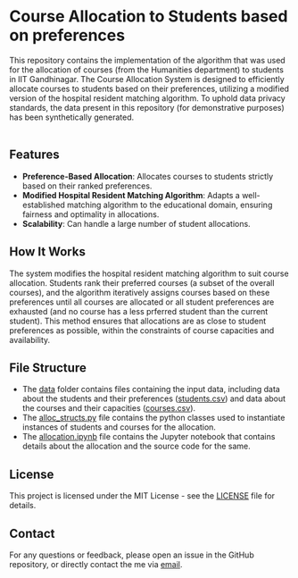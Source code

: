 # Course Allocation to Students based on preferences
This repository contains the implementation of the algorithm that was used for the allocation of courses (from the Humanities department) to students in IIT Gandhinagar. The Course Allocation System is designed to efficiently allocate courses to students based on their preferences, utilizing a modified version of the hospital resident matching algorithm. To uphold data privacy standards, the data present in this repository (for demonstrative purposes) has been synthetically generated.<br/><br/>

## Features
- **Preference-Based Allocation**: Allocates courses to students strictly based on their ranked preferences.
- **Modified Hospital Resident Matching Algorithm**: Adapts a well-established matching algorithm to the educational domain, ensuring fairness and optimality in allocations.
- **Scalability**: Can handle a large number of student allocations.

## How It Works
The system modifies the hospital resident matching algorithm to suit course allocation. Students rank their preferred courses (a subset of the overall courses), and the algorithm iteratively assigns courses based on these preferences until all courses are allocated or all student preferences are exhausted (and no course has a less prferred student than the current student). This method ensures that allocations are as close to student preferences as possible, within the constraints of course capacities and availability.

## File Structure
- The [data](/data) folder contains files containing the input data, including data about the students and their preferences ([students.csv](/data/students.csv)) and data about the courses and their capacities ([courses.csv](courses.csv)).
- The [alloc_structs.py](/alloc_structs.py) file contains the python classes used to instantiate instances of students and courses for the allocation.
- The [allocation.ipynb](/allocation.ipynb) file contains the Jupyter notebook that contains details about the allocation and the source code for the same.

## License
This project is licensed under the MIT License - see the [LICENSE](LICENSE) file for details.

## Contact
For any questions or feedback, please open an issue in the GitHub repository, or directly contact the me via [email](mailto:mrigankashekhar.shandilya@iitgn.ac.in).
